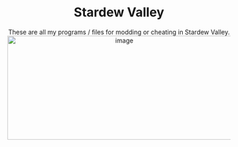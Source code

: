<div align="center">
<h1>Stardew Valley</h1>
</div>

<div align="center">
These are all my programs / files for modding or cheating in Stardew Valley. 
</div>

<div align="center">
<img width="512" height="234" alt="image" src="https://github.com/user-attachments/assets/3139fc4d-6581-40fb-b50a-0e62267d2764" />
</div>
